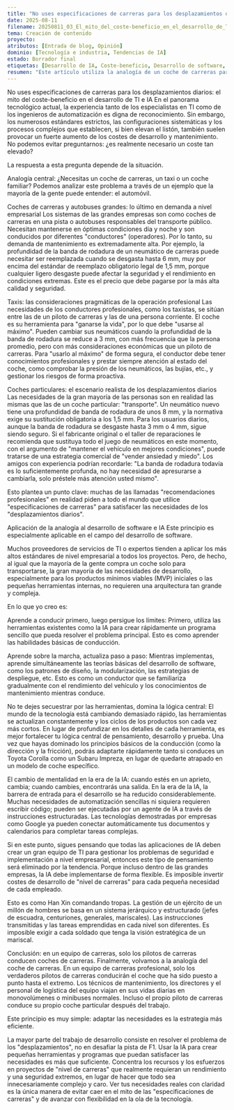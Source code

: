 ```yaml
---
title: "No uses especificaciones de carreras para los desplazamientos diarios: el mito del coste-beneficio en el desarrollo de TI e IA"
date: 2025-08-11
filename: 20250811_03_El_mito_del_coste-beneficio_en_el_desarrollo_de_TI_e_IA.md
tema: Creación de contenido
proyecto: 
atributos: [Entrada de blog, Opinión]
dominio: [Tecnología e industria, Tendencias de IA]
estado: Borrador final
etiquetas: [Desarrollo de IA, Coste-beneficio, Desarrollo de software, Mitos tecnológicos]
resumen: "Este artículo utiliza la analogía de un coche de carreras para explorar cómo adaptar las especificaciones técnicas adecuadas a las necesidades reales en el desarrollo de TI e IA para evitar el despilfarro innecesario de costes."
---
```


No uses especificaciones de carreras para los desplazamientos diarios: el mito del coste-beneficio en el desarrollo de TI e IA
En el panorama tecnológico actual, la experiencia tanto de los especialistas en TI como de los ingenieros de automatización es digna de reconocimiento. Sin embargo, los numerosos estándares estrictos, las configuraciones sistemáticas y los procesos complejos que establecen, si bien elevan el listón, también suelen provocar un fuerte aumento de los costes de desarrollo y mantenimiento. No podemos evitar preguntarnos: ¿es realmente necesario un coste tan elevado?

La respuesta a esta pregunta depende de la situación.

Analogía central: ¿Necesitas un coche de carreras, un taxi o un coche familiar?
Podemos analizar este problema a través de un ejemplo que la mayoría de la gente puede entender: el automóvil.

Coches de carreras y autobuses grandes: lo último en demanda a nivel empresarial
Los sistemas de las grandes empresas son como coches de carreras en una pista o autobuses responsables del transporte público. Necesitan mantenerse en óptimas condiciones día y noche y son conducidos por diferentes "conductores" (operadores). Por lo tanto, su demanda de mantenimiento es extremadamente alta. Por ejemplo, la profundidad de la banda de rodadura de un neumático de carreras puede necesitar ser reemplazada cuando se desgasta hasta 6 mm, muy por encima del estándar de reemplazo obligatorio legal de 1,5 mm, porque cualquier ligero desgaste puede afectar la seguridad y el rendimiento en condiciones extremas. Este es el precio que debe pagarse por la más alta calidad y seguridad.

Taxis: las consideraciones pragmáticas de la operación profesional
Las necesidades de los conductores profesionales, como los taxistas, se sitúan entre las de un piloto de carreras y las de una persona corriente. El coche es su herramienta para "ganarse la vida", por lo que debe "usarse al máximo". Pueden cambiar sus neumáticos cuando la profundidad de la banda de rodadura se reduce a 3 mm, con más frecuencia que la persona promedio, pero con más consideraciones económicas que un piloto de carreras. Para "usarlo al máximo" de forma segura, el conductor debe tener conocimientos profesionales y prestar siempre atención al estado del coche, como comprobar la presión de los neumáticos, las bujías, etc., y gestionar los riesgos de forma proactiva.

Coches particulares: el escenario realista de los desplazamientos diarios
Las necesidades de la gran mayoría de las personas son en realidad las mismas que las de un coche particular: "transporte". Un neumático nuevo tiene una profundidad de banda de rodadura de unos 8 mm, y la normativa exige su sustitución obligatoria a los 1,5 mm. Para los usuarios diarios, aunque la banda de rodadura se desgaste hasta 3 mm o 4 mm, sigue siendo seguro. Si el fabricante original o el taller de reparaciones le recomienda que sustituya todo el juego de neumáticos en este momento, con el argumento de "mantener el vehículo en mejores condiciones", puede tratarse de una estrategia comercial de "vender ansiedad y miedo". Los amigos con experiencia podrían recordarle: "La banda de rodadura todavía es lo suficientemente profunda, no hay necesidad de apresurarse a cambiarla, solo préstele más atención usted mismo".

Esto plantea un punto clave: muchas de las llamadas "recomendaciones profesionales" en realidad piden a todo el mundo que utilice "especificaciones de carreras" para satisfacer las necesidades de los "desplazamientos diarios".

Aplicación de la analogía al desarrollo de software e IA
Este principio es especialmente aplicable en el campo del desarrollo de software.

Muchos proveedores de servicios de TI o expertos tienden a aplicar los más altos estándares de nivel empresarial a todos los proyectos. Pero, de hecho, al igual que la mayoría de la gente compra un coche solo para transportarse, la gran mayoría de las necesidades de desarrollo, especialmente para los productos mínimos viables (MVP) iniciales o las pequeñas herramientas internas, no requieren una arquitectura tan grande y compleja.

En lo que yo creo es:

Aprende a conducir primero, luego persigue los límites: Primero, utiliza las herramientas existentes como la IA para crear rápidamente un programa sencillo que pueda resolver el problema principal. Esto es como aprender las habilidades básicas de conducción.

Aprende sobre la marcha, actualiza paso a paso: Mientras implementas, aprende simultáneamente las teorías básicas del desarrollo de software, como los patrones de diseño, la modularización, las estrategias de despliegue, etc. Esto es como un conductor que se familiariza gradualmente con el rendimiento del vehículo y los conocimientos de mantenimiento mientras conduce.

No te dejes secuestrar por las herramientas, domina la lógica central: El mundo de la tecnología está cambiando demasiado rápido, las herramientas se actualizan constantemente y los ciclos de los productos son cada vez más cortos. En lugar de profundizar en los detalles de cada herramienta, es mejor fortalecer tu lógica central de pensamiento, desarrollo y prueba. Una vez que hayas dominado los principios básicos de la conducción (como la dirección y la fricción), podrás adaptarte rápidamente tanto si conduces un Toyota Corolla como un Subaru Impreza, en lugar de quedarte atrapado en un modelo de coche específico.

El cambio de mentalidad en la era de la IA: cuando estés en un aprieto, cambia; cuando cambies, encontrarás una salida.
En la era de la IA, la barrera de entrada para el desarrollo se ha reducido considerablemente. Muchas necesidades de automatización sencillas ni siquiera requieren escribir código; pueden ser ejecutadas por un agente de IA a través de instrucciones estructuradas. Las tecnologías demostradas por empresas como Google ya pueden conectar automáticamente tus documentos y calendarios para completar tareas complejas.

Si en este punto, sigues pensando que todas las aplicaciones de IA deben crear un gran equipo de TI para gestionar los problemas de seguridad e implementación a nivel empresarial, entonces este tipo de pensamiento será eliminado por la tendencia. Porque incluso dentro de las grandes empresas, la IA debe implementarse de forma flexible. Es imposible invertir costes de desarrollo de "nivel de carreras" para cada pequeña necesidad de cada empleado.

Esto es como Han Xin comandando tropas. La gestión de un ejército de un millón de hombres se basa en un sistema jerárquico y estructurado (jefes de escuadra, centuriones, generales, mariscales). Las instrucciones transmitidas y las tareas emprendidas en cada nivel son diferentes. Es imposible exigir a cada soldado que tenga la visión estratégica de un mariscal.

Conclusión: en un equipo de carreras, solo los pilotos de carreras conducen coches de carreras.
Finalmente, volvamos a la analogía del coche de carreras. En un equipo de carreras profesional, solo los verdaderos pilotos de carreras conducirán el coche que ha sido puesto a punto hasta el extremo. Los técnicos de mantenimiento, los directores y el personal de logística del equipo viajan en sus vidas diarias en monovolúmenes o minibuses normales. Incluso el propio piloto de carreras conduce su propio coche particular después del trabajo.

Este principio es muy simple: adaptar las necesidades es la estrategia más eficiente.

La mayor parte del trabajo de desarrollo consiste en resolver el problema de los "desplazamientos", no en desafiar la pista de F1. Usar la IA para crear pequeñas herramientas y programas que puedan satisfacer las necesidades es más que suficiente. Concentra los recursos y los esfuerzos en proyectos de "nivel de carreras" que realmente requieran un rendimiento y una seguridad extremos, en lugar de hacer que todo sea innecesariamente complejo y caro. Ver tus necesidades reales con claridad es la única manera de evitar caer en el mito de las "especificaciones de carreras" y de avanzar con flexibilidad en la ola de la tecnología.
